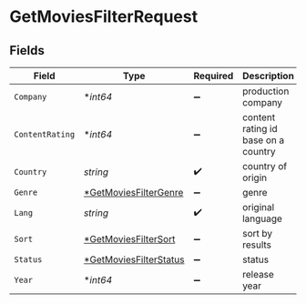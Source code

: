 # GetMoviesFilterRequest


## Fields

| Field                                                                      | Type                                                                       | Required                                                                   | Description                                                                | Example                                                                    |
| -------------------------------------------------------------------------- | -------------------------------------------------------------------------- | -------------------------------------------------------------------------- | -------------------------------------------------------------------------- | -------------------------------------------------------------------------- |
| `Company`                                                                  | **int64*                                                                   | :heavy_minus_sign:                                                         | production company                                                         | 1                                                                          |
| `ContentRating`                                                            | **int64*                                                                   | :heavy_minus_sign:                                                         | content rating id base on a country                                        | 245                                                                        |
| `Country`                                                                  | *string*                                                                   | :heavy_check_mark:                                                         | country of origin                                                          | usa                                                                        |
| `Genre`                                                                    | [*GetMoviesFilterGenre](../../models/operations/getmoviesfiltergenre.md)   | :heavy_minus_sign:                                                         | genre                                                                      | 3                                                                          |
| `Lang`                                                                     | *string*                                                                   | :heavy_check_mark:                                                         | original language                                                          | eng                                                                        |
| `Sort`                                                                     | [*GetMoviesFilterSort](../../models/operations/getmoviesfiltersort.md)     | :heavy_minus_sign:                                                         | sort by results                                                            |                                                                            |
| `Status`                                                                   | [*GetMoviesFilterStatus](../../models/operations/getmoviesfilterstatus.md) | :heavy_minus_sign:                                                         | status                                                                     |                                                                            |
| `Year`                                                                     | **int64*                                                                   | :heavy_minus_sign:                                                         | release year                                                               | 2020                                                                       |